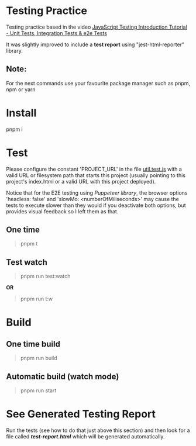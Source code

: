 # Testing Practice

Testing practice based in the video [JavaScript Testing Introduction Tutorial - Unit Tests, Integration Tests & e2e Tests](https://www.youtube.com/watch?v=r9HdJ8P6GQI)

It was slightly improved to include a **test report** using "jest-html-reporter" library.

## Note:

For the next commands use your favourite package manager such as pnpm, npm or yarn

# Install

pnpm i

# Test

Please configure the constant 'PROJECT_URL' in the file [util.test.js](./util.test.js) with a valid URL or filesystem path that starts this project (usually pointing to this project's index.html or a valid URL with this project deployed).

Notice that for the E2E testing using *Puppeteer library*, the browser options 'headless: false' and 'slowMo: \<numberOfMiliseconds\>' may cause the tests to execute slower than they would if you deactivate both options, but provides visual feedback so I left them as that.

## One time

> pnpm t

## Test watch

> pnpm run test:watch

**OR**

> pnpm run t:w


# Build

## One time build

> pnpm run build

## Automatic build (watch mode)

> pnpm run start


# See Generated Testing Report

Run the tests (see how to do that just above this section) and then look for a file called _**test-report.html**_ which will be generated automatically.

